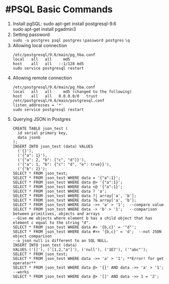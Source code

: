#PSQL Basic Commands
==========================
1. Install pgSQL: sudo apt-get install postgresql-9.6 <br>
		sudo apt-get install pgadmin3
2. Setting password<br>
	`sudo -u postgres psql postgres`
	`\password postgres`
	`\q`
3. Allowing local connection
	```
	/etc/postgresql/9.6/main/pg_hba.conf
	local   all   all     md5
	host    all   all   ::1/128 md5
	sudo service postgresql restart
	```
4. Allowing remote connection
	```
	/etc/postgresql/9.6/main/pg_hba.conf
	local   all   all     md5 (changed to the following)
	host    all   all   0.0.0.0/0   trust
	/etc/postgresql/9.6/main/postgresql.conf
	listen_addresses = '*'
	sudo service postgresql restart
	```
5. Querying JSON in Postgres
	```
	CREATE TABLE json_test (
	  id serial primary key,
	  data jsonb
	);
	INSERT INTO json_test (data) VALUES 
	  ('{}'),
	  ('{"a": 1}'),
	  ('{"a": 2, "b": ["c", "d"]}'),
	  ('{"a": 1, "b": {"c": "d", "e": true}}'),
	  ('{"b": 2}');
	SELECT * FROM json_test;
	SELECT * FROM json_test WHERE data = '{"a":1}';
	SELECT * FROM json_test WHERE data @> '{"a":1}';
	SELECT * FROM json_test WHERE data <@ '{"a":1}';
	SELECT * FROM json_test WHERE data ? 'a';
	SELECT * FROM json_test WHERE data ?| array['a', 'b'];
	SELECT * FROM json_test WHERE data ?& array['a', 'b'];
	SELECT * FROM json_test WHERE data ->> 'a' > '1';  --compare value
	SELECT * FROM json_test WHERE data -> 'b' > '1';   --comparison between primitives, objects and arrays
	--Give me objects where element b has a child object that has element c equal to the string "d".
	SELECT * FROM json_test WHERE data #> '{b,c}' = '"d"';
	SELECT * FROM json_test WHERE data #>> '{b,c}' = 'd';  --not JSON object comparison
	--a json null is different to an SQL NULL.
	INSERT INTO json_test (data) 
	VALUES ('[]'), ('[1,2,"a"]'), ('null'), ('1E7'), ('"abc"');
	SELECT * FROM json_test;
	SELECT * FROM json_test WHERE data ->> 'a' > '1'; **Error! for get operator**
	SELECT * FROM json_test WHERE data @> '{}' AND data ->> 'a' > '1';  --works
	SELECT * FROM json_test WHERE data @> '[]' AND data ->> 1 = '2';
	```